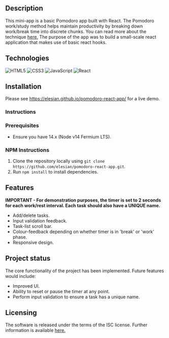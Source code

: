 ## Description

This mini-app is a basic Pomodoro app built with React. The Pomodoro work/study method helps maintain productivity by breaking down work/break time into discrete chunks. You can read more about the technique <a href="https://en.wikipedia.org/wiki/Pomodoro_Technique">here.</a> The purpose of the app was to build a small-scale react application that makes use of basic react hooks.

## Technologies

![HTML5](https://img.shields.io/badge/html5-%23E34F26.svg?style=for-the-badge&logo=html5&logoColor=white)
![CSS3](https://img.shields.io/badge/css3-%231572B6.svg?style=for-the-badge&logo=css3&logoColor=white)
![JavaScript](https://img.shields.io/badge/javascript-%23323330.svg?style=for-the-badge&logo=javascript&logoColor=%23F7DF1E)
![React](https://img.shields.io/badge/react-%2320232a.svg?style=for-the-badge&logo=react&logoColor=%2361DAFB)

## Installation

Please see https://elesian.github.io/pomodoro-react-app/ for a live demo.

### Instructions

### Prerequisites

- Ensure you have 14.x (Node v14 Fermium LTS).

### NPM Instructions

1. Clone the repository locally using `git clone https://github.com/elesian/pomodoro-react-app.git`.
2. Run `npm install` to install dependencies.

## Features 

**IMPORTANT - For demonstration purposes, the timer is set to 2 seconds for each work/rest interval. Each task should also have a UNIQUE name.**

- Add/delete tasks.  
- Input validation feedback.
- Task-list scroll bar.
- Colour-feedback depending on whether timer is in 'break' or 'work' phase. 
- Responsive design. 

## Project status

The core functionality of the project has been implemented. Future features would include:

- Improved UI.
- Ability to reset or pause the timer at any point.
- Perform input validation to ensure a task has a unique name.

## Licensing

The software is released under the terms of the ISC license. Further information is available <a href="https://opensource.org/licenses/ISC">here.</a>

